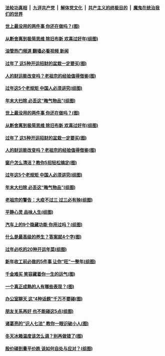 ####  [法轮功真相](../../../../basic/blob/master/README.md?t=01202012) &nbsp;|&nbsp; [九评共产党](../../../../9ping.md/blob/master/README.md?t=01202012) &nbsp;|&nbsp; [解体党文化](../../../../jtdwh.md/blob/master/README.md?t=01202012)  &nbsp;|&nbsp; [共产主义的终极目的](../../../../gczydzjmd.md/blob/master/README.md?t=01202012) &nbsp;|&nbsp; [魔鬼在统治我们的世界](../../../../mgztzwmdsj.md/blob/master/README.md?t=01202012) 

#### [世上最没用的两件事 你还在做吗？(图)](../pages/p8/1026950.md?t=01202012) 

#### [从断舍离到极简思维 除旧布新 欢喜过好年(组图)](../pages/p8/1024321.md?t=01202012) 

#### [油管热门频道 翻墙必看视频 新闻](http://129.146.143.75:81/youtube.html?01202012)

#### [过年了 这5种开运招财的盆栽一定要买(图)](../pages/p8/1026746.md?t=01202012) 

#### [人的财运能改变吗？老祖宗的经验值得借鉴(图)](../pages/p8/1026885.md?t=01202012) 

#### [过年这5个老规矩 中国人必须讲究(组图)](../pages/p8/1026488.md?t=01202012) 

#### [年末大扫除 必丢这“晦气物品”(组图)](../pages/p8/1026749.md?t=01202012) 

#### [世上最没用的两件事 你还在做吗？(图)](../pages/p8/1026950.md?t=01202012) 

#### [从断舍离到极简思维 除旧布新 欢喜过好年(组图)](../pages/p8/1024321.md?t=01202012) 

#### [过年了 这5种开运招财的盆栽一定要买(图)](../pages/p8/1026746.md?t=01202012) 

#### [人的财运能改变吗？老祖宗的经验值得借鉴(图)](../pages/p8/1026885.md?t=01202012) 

#### [窗户怎么清洁？教你5招轻松搞定(图)](../pages/p8/1026730.md?t=01202012) 

#### [过年这5个老规矩 中国人必须讲究(组图)](../pages/p8/1026488.md?t=01202012) 

#### [年末大扫除 必丢这“晦气物品”(组图)](../pages/p8/1026749.md?t=01202012) 

#### [老祖宗的警告：大疫不过三 过三必有殃(组图)](../pages/p8/1025921.md?t=01202012) 

#### [平静心灵 品味人生(组图)](../pages/p8/1025162.md?t=01202012) 

#### [汽车上的9个隐藏功能 你用过吗？(组图)](../pages/p8/1026711.md?t=01202012) 

#### [什么是最高级的养生？答案就4个字(图)](../pages/p8/1026625.md?t=01202012) 

#### [过年必吃的20种开运年菜(组图)](../pages/p8/1026624.md?t=01202012) 

#### [新年收工前必做的5件事 让你“旺”一整年(组图)](../pages/p8/1026614.md?t=01202012) 

#### [千金难买 笑容藏着你一生的运气(图)](../pages/p8/1026605.md?t=01202012) 

#### [一个真正成熟的人有哪些表现？(图)](../pages/p8/1026551.md?t=01202012) 

#### [办公室聊天 这“4种话题”千万不要碰(图)](../pages/p8/1026479.md?t=01202012) 

#### [朋友关系再好 也不能碰这5点(组图)](../pages/p8/1024458.md?t=01202012) 

#### [诸葛亮的“识人七法” 教你一眼识破小人(图)](../pages/p8/1026487.md?t=01202012) 

#### [冬天冰箱温度该怎么调？别再做错了(图)](../pages/p8/1026449.md?t=01202012) 

#### [股价碰到量平价跌 该如何自处与应对？(组图)](../pages/p8/1026460.md?t=01202012) 

<img src='http://gfw-breaker.win/goodnews/indexes/p8.md' width='0px' height='0px'/>
